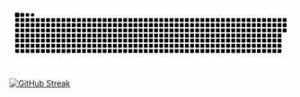 

<a href=#><img src="contributions.svg"></a>

[![GitHub Streak](https://streak-stats.demolab.com/?user=BrandonFilth&theme=dark-smoky)](https://git.io/streak-stats)
